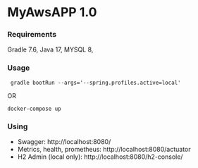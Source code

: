 # MyAwsAPP 1.0

### Requirements

Gradle 7.6, 
Java 17,
MYSQL 8,

### Usage
```
 gradle bootRun --args='--spring.profiles.active=local'
```
OR
```
docker-compose up   
```

### Using

* Swagger: http://localhost:8080/
* Metrics, health, prometheus:  http://localhost:8080/actuator 
* H2 Admin (local only): http://localhost:8080/h2-console/